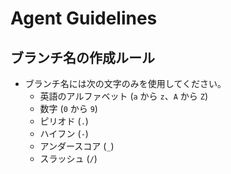 # Agent Guidelines

## ブランチ名の作成ルール

- ブランチ名には次の文字のみを使用してください。
  - 英語のアルファベット (`a` から `z`、`A` から `Z`)
  - 数字 (`0` から `9`)
  - ピリオド (`.`)
  - ハイフン (`-`)
  - アンダースコア (`_`)
  - スラッシュ (`/`)
